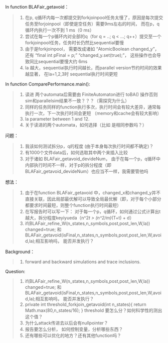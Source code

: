 In function BLAFair_getavoid：
> 1. 在p, q循环内每一次都提交到forkjoinpool任务太慢了，原因是每次提交任务至forjoinpool（即使是空任务）需要9ms左右的时间， 而在p，q循环内执行一次不到 1 ms（0 ms）
> 2. 尝试在每一个p循环内对全部的q（for q = ..; q < ...; q++）提交至一个forkjoinpool任务，任务时长仍然比sequential要慢
> 3. 由于是forkjoinpool， 需要改成诸如 “AtomicBoolean changed_y”，还有 “final int pFinal = p;” “changed_y.set(true);”， 这些操作也会导致同比sequential要慢大约 6ms
> 4. la 越大，sequential执行时间越长，而parallel version节约时间的效果越显著， 在la=1,2,3时 sequential执行时间更短
>

In function ComparePerformance.main():
> 1. 读进 两个automata后需要由 FiniteAutomaton进行 toBA() 操作否则sim和parallelsim结果不一致？？？（需探究为什么）
> 2. 同样的任务同样的function执行多次，执行时间会有较大差异，通常每执行一次，下一次执行时间会更短 （memory和cache会有较大影响）
> 3. la parameter between 1 and 12.
> 4. 关于读进的两个automata，如何选择（比如 是相同参数吗？）
>

问题：
> 1. 我该如何测试拆分p，q的程度 (由于本身每次执行时间都不确定)？
> 2. 有1000个文件data后，如何选取其中两个来插入比较
> 3. 对于诸如 BLAFair_getavoid_devideNum， 由于在每一个p，q循环中内部执行时间不一样，对于p的拆分程度（即 BLAFair_getavoid_devideNum）也应当不一样，我需要管他吗
>

想法：
> 1. 由于在function BLAFair_getavoid 中，changed_x和changed_y并不直接关联，因此局部最优解可以导致全局最优解（即，对于每个小部分都要求时间最短，则整个function执行时间最短）
> 2. 在写报告时可以写一下： 对于每一个p，q循环，如何通过公式计算出t越大，拆分程度keyiyueda（n^2*t > (n^2/m)*(T+t) + d）
> 3. if(BLAFair_refine_W(n_states,n_symbols,post,post_len,W,la)) changed=true; 和 BLAFair_getavoid(isFinal,n_states,n_symbols,post,post_len,W,avoid,la);相互影响吗， 能否并发执行？

Background：
> 1.  forward and backward simulations and trace inclusions.
>

Question:
> 1. if(BLAFair_refine_W(n_states,n_symbols,post,post_len,W,la)) changed=true; 和BLAFair_getavoid(isFinal,n_states,n_symbols,post,post_len,W,avoid,la);相互影响吗， 能否并发执行？
> 2. private int threshold_forkjoin_getavoid(int n_states){
		return Math.max(80,n_states/16);
	} threshold 要怎么分？如何科学性的测出这个值？
> 3. 为什么attack传进去以后会有nullpointer？
> 4. 报告要怎么分析， 如何控制变量，分析哪些东西？
> 5. 还有哪些可以优化的地方？还有其他function吗？

